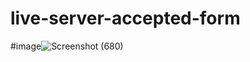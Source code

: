 # live-server-accepted-form

#image![Screenshot (680)](https://user-images.githubusercontent.com/77507461/170255587-c2034118-c760-4949-a6b6-caf3eec63cea.png)
